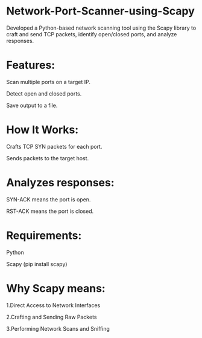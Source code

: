 # Network-Port-Scanner-using-Scapy
Developed a Python-based network scanning tool using the Scapy library to craft and send TCP packets, identify open/closed ports, and analyze responses.

# Features:
Scan multiple ports on a target IP.

Detect open and closed ports.

Save output to a file.

# How It Works:
Crafts TCP SYN packets for each port.

Sends packets to the target host.

# Analyzes responses:
SYN-ACK means the port is open.

RST-ACK means the port is closed.

# Requirements:
Python

Scapy (pip install scapy)


# Why Scapy means:
1.Direct Access to Network Interfaces

2.Crafting and Sending Raw Packets

3.Performing Network Scans and Sniffing
